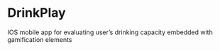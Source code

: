 # DrinkPlay
IOS mobile app for evaluating user’s drinking capacity embedded with gamification elements
